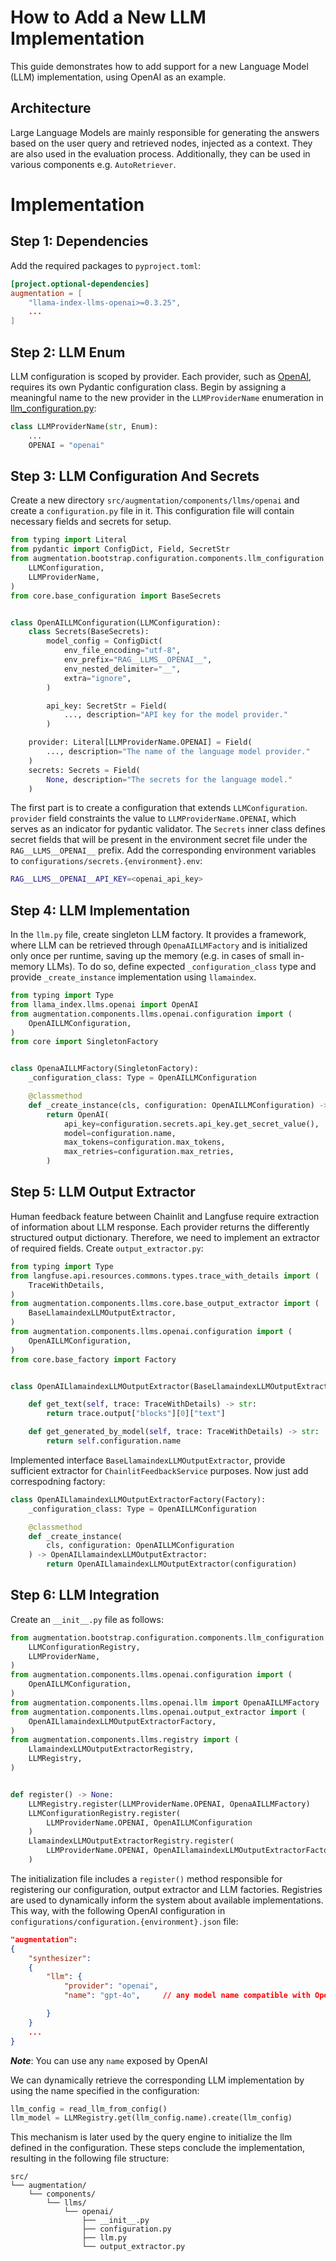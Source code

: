 # How to Add a New LLM Implementation

This guide demonstrates how to add support for a new Language Model (LLM) implementation, using OpenAI as an example.

## Architecture

Large Language Models are mainly responsible for generating the answers based on the user query and retrieved nodes, injected as a context. They are also used in the evaluation process. Additionally, they can be used in various components e.g. `AutoRetriever`.

# Implementation


## Step 1: Dependencies

Add the required packages to `pyproject.toml`:

```toml
[project.optional-dependencies]
augmentation = [
    "llama-index-llms-openai>=0.3.25",
    ...
]
```

## Step 2: LLM Enum

LLM configuration is scoped by provider. Each provider, such as [OpenAI](https://openai.com/), requires its own Pydantic configuration class. Begin by assigning a meaningful name to the new provider in the `LLMProviderName` enumeration in [llm_configuration.py](https://github.com/feld-m/rag_blueprint/blob/main/src/augmentation/bootstrap/configuration/components/llm_configuration.py):

```py
class LLMProviderName(str, Enum):
    ...
    OPENAI = "openai"
```

## Step 3: LLM Configuration And Secrets

Create a new directory `src/augmentation/components/llms/openai` and create a `configuration.py` file in it. This configuration file will contain necessary fields and secrets for setup.


```py
from typing import Literal
from pydantic import ConfigDict, Field, SecretStr
from augmentation.bootstrap.configuration.components.llm_configuration import (
    LLMConfiguration,
    LLMProviderName,
)
from core.base_configuration import BaseSecrets


class OpenAILLMConfiguration(LLMConfiguration):
    class Secrets(BaseSecrets):
        model_config = ConfigDict(
            env_file_encoding="utf-8",
            env_prefix="RAG__LLMS__OPENAI__",
            env_nested_delimiter="__",
            extra="ignore",
        )

        api_key: SecretStr = Field(
            ..., description="API key for the model provider."
        )

    provider: Literal[LLMProviderName.OPENAI] = Field(
        ..., description="The name of the language model provider."
    )
    secrets: Secrets = Field(
        None, description="The secrets for the language model."
    )
```

The first part is to create a configuration that extends `LLMConfiguration`. `provider` field constraints the value to `LLMProviderName.OPENAI`, which serves as an indicator for pydantic validator. The `Secrets` inner class defines secret fields that will be present in the environment secret file under the `RAG__LLMS__OPENAI__` prefix. Add the corresponding environment variables to `configurations/secrets.{environment}.env`:

```sh
RAG__LLMS__OPENAI__API_KEY=<openai_api_key>
```

## Step 4: LLM Implementation

In the `llm.py` file, create singleton LLM factory. It provides a framework, where LLM can be retrieved through `OpenaAILLMFactory` and is initialized only once per runtime, saving up the memory (e.g. in cases of small in-memory LLMs). To do so, define expected `_configuration_class` type and provide `_create_instance` implementation using `llamaindex`.


```py
from typing import Type
from llama_index.llms.openai import OpenAI
from augmentation.components.llms.openai.configuration import (
    OpenAILLMConfiguration,
)
from core import SingletonFactory


class OpenaAILLMFactory(SingletonFactory):
    _configuration_class: Type = OpenAILLMConfiguration

    @classmethod
    def _create_instance(cls, configuration: OpenAILLMConfiguration) -> OpenAI:
        return OpenAI(
            api_key=configuration.secrets.api_key.get_secret_value(),
            model=configuration.name,
            max_tokens=configuration.max_tokens,
            max_retries=configuration.max_retries,
        )
```

## Step 5: LLM Output Extractor

Human feedback feature between Chainlit and Langfuse require extraction of information about LLM response. Each provider returns the differently structured output dictionary. Therefore, we need to implement an extractor of required fields. Create `output_extractor.py`:

```py
from typing import Type
from langfuse.api.resources.commons.types.trace_with_details import (
    TraceWithDetails,
)
from augmentation.components.llms.core.base_output_extractor import (
    BaseLlamaindexLLMOutputExtractor,
)
from augmentation.components.llms.openai.configuration import (
    OpenAILLMConfiguration,
)
from core.base_factory import Factory


class OpenAILlamaindexLLMOutputExtractor(BaseLlamaindexLLMOutputExtractor):

    def get_text(self, trace: TraceWithDetails) -> str:
        return trace.output["blocks"][0]["text"]

    def get_generated_by_model(self, trace: TraceWithDetails) -> str:
        return self.configuration.name
```

Implemented interface `BaseLlamaindexLLMOutputExtractor`, provide sufficient extractor for `ChainlitFeedbackService` purposes. Now just add correspodning factory:

```py
class OpenAILlamaindexLLMOutputExtractorFactory(Factory):
    _configuration_class: Type = OpenAILLMConfiguration

    @classmethod
    def _create_instance(
        cls, configuration: OpenAILLMConfiguration
    ) -> OpenAILlamaindexLLMOutputExtractor:
        return OpenAILlamaindexLLMOutputExtractor(configuration)
```

## Step 6: LLM Integration

Create an `__init__.py` file as follows:

```py
from augmentation.bootstrap.configuration.components.llm_configuration import (
    LLMConfigurationRegistry,
    LLMProviderName,
)
from augmentation.components.llms.openai.configuration import (
    OpenAILLMConfiguration,
)
from augmentation.components.llms.openai.llm import OpenaAILLMFactory
from augmentation.components.llms.openai.output_extractor import (
    OpenAILlamaindexLLMOutputExtractorFactory,
)
from augmentation.components.llms.registry import (
    LlamaindexLLMOutputExtractorRegistry,
    LLMRegistry,
)


def register() -> None:
    LLMRegistry.register(LLMProviderName.OPENAI, OpenaAILLMFactory)
    LLMConfigurationRegistry.register(
        LLMProviderName.OPENAI, OpenAILLMConfiguration
    )
    LlamaindexLLMOutputExtractorRegistry.register(
        LLMProviderName.OPENAI, OpenAILlamaindexLLMOutputExtractorFactory
    )
```

The initialization file includes a `register()` method responsible for registering our configuration, output extractor and LLM factories. Registries are used to dynamically inform the system about available implementations. This way, with the following OpenAI configuration in `configurations/configuration.{environment}.json` file:

```json
"augmentation":
{
    "synthesizer":
    {
        "llm": {
            "provider": "openai",
            "name": "gpt-4o",     // any model name compatible with OpenAI API

        }
    }
    ...
}
```

**_Note_**: You can use any `name` exposed by OpenAI

We can dynamically retrieve the corresponding LLM implementation by using the name specified in the configuration:

```py
llm_config = read_llm_from_config()
llm_model = LLMRegistry.get(llm_config.name).create(llm_config)
```

This mechanism is later used by the query engine to initialize the llm defined in the configuration. These steps conclude the implementation, resulting in the following file structure:

```
src/
└── augmentation/
    └── components/
        └── llms/
            └── openai/
                ├── __init__.py
                ├── configuration.py
                ├── llm.py
                └── output_extractor.py
```
